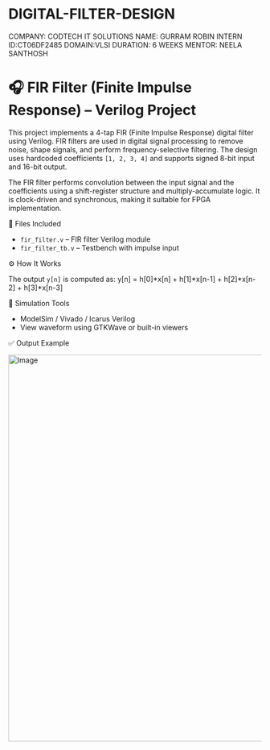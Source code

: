 # DIGITAL-FILTER-DESIGN

COMPANY: CODTECH IT SOLUTIONS
NAME: GURRAM ROBIN
INTERN ID:CT06DF2485
DOMAIN:VLSI
DURATION: 6 WEEKS
MENTOR: NEELA SANTHOSH

# 🎧 FIR Filter (Finite Impulse Response) – Verilog Project

This project implements a 4-tap FIR (Finite Impulse Response) digital filter using Verilog. FIR filters are used in digital signal processing to remove noise, shape signals, and perform frequency-selective filtering. The design uses hardcoded coefficients `[1, 2, 3, 4]` and supports signed 8-bit input and 16-bit output.

The FIR filter performs convolution between the input signal and the coefficients using a shift-register structure and multiply-accumulate logic. It is clock-driven and synchronous, making it suitable for FPGA implementation.

📁 Files Included

- `fir_filter.v` – FIR filter Verilog module  
- `fir_filter_tb.v` – Testbench with impulse input  

⚙️ How It Works

The output `y[n]` is computed as:
y[n] = h[0]*x[n] + h[1]*x[n-1] + h[2]*x[n-2] + h[3]*x[n-3]

🧪 Simulation Tools

- ModelSim / Vivado / Icarus Verilog  
- View waveform using GTKWave or built-in viewers

✅ Output Example

<img width="1366" height="768" alt="Image" src="https://github.com/user-attachments/assets/1dd15f79-d1d2-4d76-a6df-e2493a431e98" />
